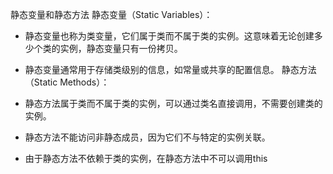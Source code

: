 静态变量和静态方法
静态变量（Static Variables）：

- 静态变量也称为类变量，它们属于类而不属于类的实例。这意味着无论创建多少个类的实例，静态变量只有一份拷贝。
- 静态变量通常用于存储类级别的信息，如常量或共享的配置信息。
静态方法（Static Methods）：

- 静态方法属于类而不属于类的实例，可以通过类名直接调用，不需要创建类的实例。
- 静态方法不能访问非静态成员，因为它们不与特定的实例关联。
- 由于静态方法不依赖于类的实例，在静态方法中不可以调用this